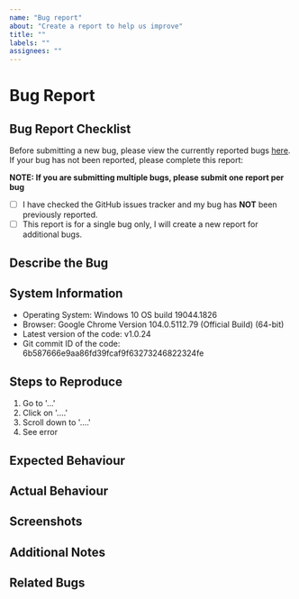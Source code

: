 ```yaml
---
name: "Bug report"
about: "Create a report to help us improve"
title: ""
labels: ""
assignees: ""
---
```


# Bug Report

## Bug Report Checklist

Before submitting a new bug, please view the currently reported bugs [here](https://github.com/BluCloudEngineer/UWA-Workflows-in-GitHub-2023/issues). If your bug has not been reported, please complete this report:

**NOTE: If you are submitting multiple bugs, please submit one report per bug**

*   [ ] I have checked the GitHub issues tracker and my bug has **NOT** been previously reported.
*   [ ] This report is for a single bug only, I will create a new report for additional bugs.

## Describe the Bug

<!-- Please provide an overview of the bug you encountered -->

## System Information

<!-- Please include as much information as you can of the device you were using when you encountered the bug -->

*   Operating System: Windows 10 OS build 19044.1826
*   Browser: Google Chrome Version 104.0.5112.79 (Official Build) (64-bit)
*   Latest version of the code: v1.0.24
*   Git commit ID of the code: 6b587666e9aa86fd39fcaf9f63273246822324fe

## Steps to Reproduce

<!-- Please provide the EXACT steps you performed to produce this bug -->

1.  Go to '...'
2.  Click on '....'
3.  Scroll down to '....'
4.  See error

## Expected Behaviour

<!-- Please tell us what you expected the application to do when you performed your steps -->

## Actual Behaviour

<!-- Please tell us what actually happened when you performed your steps -->

## Screenshots

<!-- If you have any screenshots, please add them here -->

## Additional Notes

<!-- If you have any other notes to add, please add them here -->

## Related Bugs

<!-- If this bug is related to other bug(s), please add them here

*   # 1
*   # 3

-->
